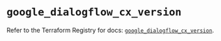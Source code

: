 # `google_dialogflow_cx_version`

Refer to the Terraform Registry for docs: [`google_dialogflow_cx_version`](https://registry.terraform.io/providers/hashicorp/google/6.37.0/docs/resources/dialogflow_cx_version).
